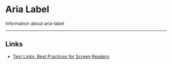 # Aria Label

Information about aria-label

---

## Links

- [Text Links: Best Practices for Screen Readers](https://www.deque.com/blog/text-links-practices-screen-readers/)